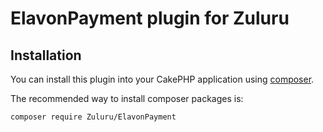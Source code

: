 # ElavonPayment plugin for Zuluru

## Installation

You can install this plugin into your CakePHP application using [composer](http://getcomposer.org).

The recommended way to install composer packages is:

```
composer require Zuluru/ElavonPayment
```
